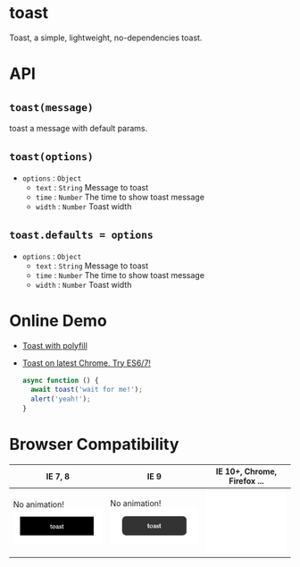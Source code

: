 # toast
Toast, a simple, lightweight, no-dependencies toast.

# API

## `toast(message)`
toast a message with default params.

## `toast(options)`
  * `options` : `Object`
    * `text` : `String` Message to toast
    * `time` : `Number` The time to show toast message
    * `width` : `Number` Toast width

## `toast.defaults = options`
  * `options` : `Object`
    * `text` : `String` Message to toast
    * `time` : `Number` The time to show toast message
    * `width` : `Number` Toast width

# Online Demo
* [Toast with polyfill](https://zhoukekestar.github.io/toast/test/index.html)
* [Toast on latest Chrome. Try ES6/7!](https://zhoukekestar.github.io/toast/test/chrome.html)

  ```js
  async function () {
    await toast('wait for me!');
    alert('yeah!');
  }
  ```

# Browser Compatibility
| IE 7, 8 | IE 9 | IE 10+, Chrome, Firefox ...|
| -- | -- | -- |
| No animation! ![IE7](./assets/IE7.png) | No animation! ![IE7](./assets/IE9.png) | ![IE7](./assets/IE10.gif) |
